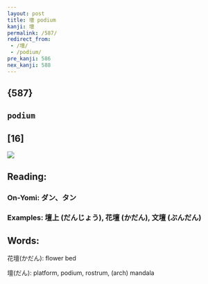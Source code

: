 ```yaml
---
layout: post
title: 壇 podium
kanji: 壇
permalink: /587/
redirect_from:
 - /壇/
 - /podium/
pre_kanji: 586
nex_kanji: 588
---
```


## {587}

## `podium`

## [16]

<div class="stroke"><img src="E5A387.png" /></div>

## Reading:

### On-Yomi: ダン、タン

### Examples: 壇上 (だんじょう), 花壇 (かだん), 文壇 (ぶんだん)

## Words:

花壇(かだん): flower bed

壇(だん): platform, podium, rostrum, (arch) mandala

